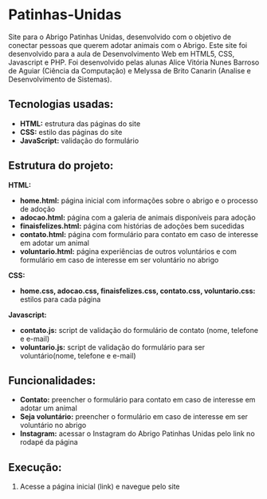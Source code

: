 # Patinhas-Unidas

Site para o Abrigo Patinhas Unidas, desenvolvido com o objetivo de conectar pessoas que querem adotar animais com o Abrigo.
Este site foi desenvolvido para a aula de Desenvolvimento Web em HTML5, CSS, Javascript e PHP. Foi desenvolvido pelas alunas Alice Vitória Nunes Barroso de Aguiar (Ciência da Computação) e Melyssa de Brito Canarin (Analise e Desenvolvimento de Sistemas).

## Tecnologias usadas:
- **HTML:** estrutura das páginas do site
- **CSS:** estilo das páginas do site
- **JavaScript:** validação do formulário

## Estrutura do projeto:
**HTML:**
- **home.html:** página inicial com informações sobre o abrigo e o processo de adoção
- **adocao.html:** página com a galeria de animais disponíveis para adoção
- **finaisfelizes.html:** página com histórias de adoções bem sucedidas
- **contato.html:** página com formulário para contato em caso de interesse em adotar um animal
- **voluntario.html:** página experiências de outros voluntários e com formulário em caso de interesse em ser voluntário no abrigo

**CSS:**
- **home.css, adocao.css, finaisfelizes.css, contato.css, voluntario.css:** estilos para cada página

**Javascript:**
- **contato.js:** script de validação do formulário de contato (nome, telefone e e-mail)
- **voluntario.js:** script de validação do formulário para ser voluntário(nome, telefone e e-mail)

## Funcionalidades:
- **Contato:** preencher o formulário para contato em caso de interesse em adotar um animal
- **Seja voluntário:** preencher o formulário em caso de interesse em ser voluntário no abrigo
- **Instagram:** acessar o Instagram do Abrigo Patinhas Unidas pelo link no rodapé da página

## Execução:
1. Acesse a página inicial (link) e navegue pelo site
